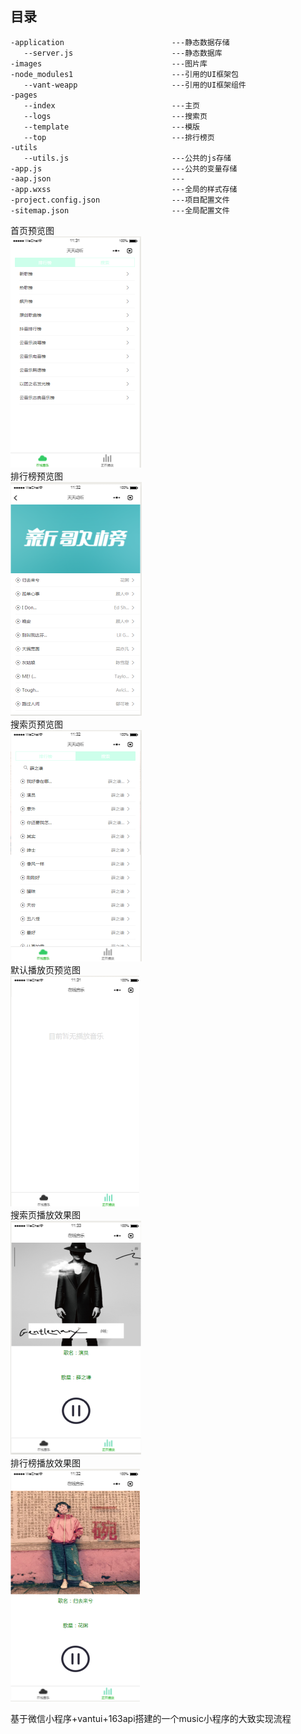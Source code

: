 目录
------
    -application                        ---静态数据存储
       --server.js                      ---静态数据库  
    -images                             ---图片库
    -node_modules1                      ---引用的UI框架包
       --vant-weapp                     ---引用的UI框架组件   
    -pages
       --index                          ---主页    
       --logs                           ---搜索页
       --template                       ---模版
       --top                            ---排行榜页  
    -utils
       --utils.js                       ---公共的js存储
    -app.js                             ---公共的变量存储  
    -aap.json                           ---
    -app.wxss                           ---全局的样式存储
    -project.config.json                ---项目配置文件
    -sitemap.json                       ---全局配置文件

   首页预览图  
 ![](https://raw.githubusercontent.com/MyGitHub-self/Mydemo/master/wxmusic/Home.png)  
   排行榜预览图  
 ![](https://raw.githubusercontent.com/MyGitHub-self/Mydemo/master/wxmusic/top.png)  
   搜索页预览图  
 ![](https://raw.githubusercontent.com/MyGitHub-self/Mydemo/master/wxmusic/search.png)  
   默认播放页预览图  
 ![](https://raw.githubusercontent.com/MyGitHub-self/Mydemo/master/wxmusic/play.png)  
   搜索页播放效果图   
 ![](https://raw.githubusercontent.com/MyGitHub-self/Mydemo/master/wxmusic/play2.png)  
   排行榜播放效果图     
  ![](https://raw.githubusercontent.com/MyGitHub-self/Mydemo/master/wxmusic/play1.png)  
  
  
  基于微信小程序+vantui+163api搭建的一个music小程序的大致实现流程 
